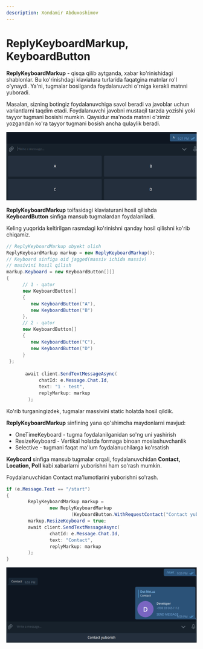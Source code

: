 ```yaml
---
description: Xondamir Abduxoshimov
---
```


# ReplyKeyboardMarkup, KeyboardButton

**ReplyKeyboardMarkup** - qisqa qilib aytganda, xabar ko'rinishidagi shablonlar. Bu ko'rinishdagi klaviatura turlarida faqatgina matnlar ro'l o'ynaydi. Ya'ni, tugmalar bosilganda foydalanuvchi o'rniga kerakli matnni yuboradi.

Masalan, sizning botingiz foydalanuvchiga savol beradi va javoblar uchun variantlarni taqdim etadi. Foydalanuvchi javobni mustaqil tarzda yozishi yoki tayyor tugmani bosishi mumkin. Qaysidur ma'noda matnni o'zimiz yozgandan ko'ra tayyor tugmani bosish ancha qulaylik beradi.

![](../../../.gitbook/assets/image%20%28104%29.png)

**ReplyKeyboardMarkup** toifasidagi klaviaturani hosil qilishda **KeyboardButton** sinfiga mansub tugmalardan foydalaniladi. 

Keling yuqorida keltirilgan rasmdagi ko'rinishni qanday hosil qilishni ko'rib chiqamiz.

```csharp
// ReplyKeyboardMarkup obyekt olish
ReplyKeyboardMarkup markup = new ReplyKeyboardMarkup();
// Keyboard sinfiga oid jagged(massiv ichida massiv)
// masivini hosil qilish 
markup.Keyboard = new KeyboardButton[][]
{
      // 1 - qator
      new KeyboardButton[]
      {
         new KeyboardButton("A"),
         new KeyboardButton("B")
      },
      // 2 - qator
      new KeyboardButton[]
      {
         new KeyboardButton("C"),
         new KeyboardButton("D")
      }
 };
                
       await client.SendTextMessageAsync(
            chatId: e.Message.Chat.Id, 
            text: "1 - test",
            replyMarkup: markup
        );
```

Ko'rib turganingizdek, tugmalar massivini static holatda hosil qildik.

**ReplyKeyboardMarkup** sinfining yana qo'shimcha maydonlarni mavjud:

* OneTimeKeyboard - tugma foydalanilganidan so'ng uni yashirish
* ResizeKeyboard - Vertikal holatda formaga binoan moslashuvchanlik
* Selective - tugmani faqat ma'lum foydalanuchilarga ko'rsatish

**Keyboard** sinfiga mansub tugmalar orqali, foydalanuvchidan **Contact, Location, Poll** kabi xabarlarni yuborishni ham so'rash mumkin. 

Foydalanuvchidan Contact ma'lumotlarini yuborishni so'rash.

```csharp
if (e.Message.Text == "/start")
{
        ReplyKeyboardMarkup markup = 
                new ReplyKeyboardMarkup
                        (KeyboardButton.WithRequestContact("Contact yuborish"));
        markup.ResizeKeyboard = true;
        await client.SendTextMessageAsync(
                chatId: e.Message.Chat.Id, 
                text: "Contact",
                replyMarkup: markup
        );
}
```

![](../../../.gitbook/assets/image%20%282%29.png)

